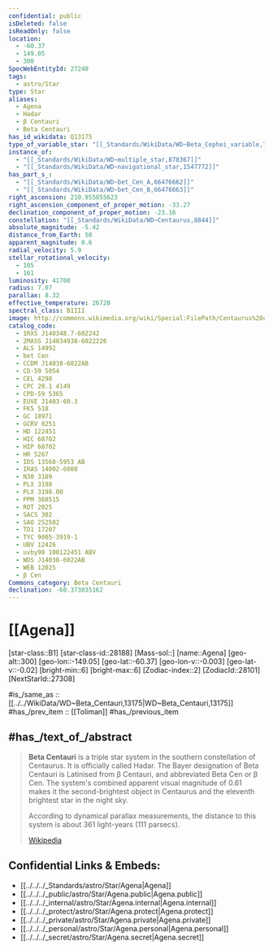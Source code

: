 ```yaml
---
confidential: public
isDeleted: false
isReadOnly: false
location:
  - -60.37
  - 149.05
  - 300
SpocWebEntityId: 27240
tags:
  - astro/Star
type: Star
aliases:
  - Agena
  - Hadar
  - β Centauri
  - Beta Centauri
has_id_wikidata: Q13175
type_of_variable_star: "[[_Standards/WikiData/WD~Beta_Cephei_variable,764463]]"
instance_of:
  - "[[_Standards/WikiData/WD~multiple_star,878367]]"
  - "[[_Standards/WikiData/WD~navigational_star,1547772]]"
has_part_s_:
  - "[[_Standards/WikiData/WD~bet_Cen_A,66476662]]"
  - "[[_Standards/WikiData/WD~bet_Cen_B,66476663]]"
right_ascension: 210.955855623
right_ascension_component_of_proper_motion: -33.27
declination_component_of_proper_motion: -23.16
constellation: "[[_Standards/WikiData/WD~Centaurus,8844]]"
absolute_magnitude: -5.42
distance_from_Earth: 50
apparent_magnitude: 0.6
radial_velocity: 5.9
stellar_rotational_velocity:
  - 105
  - 161
luminosity: 41700
radius: 7.07
parallax: 8.32
effective_temperature: 26720
spectral_class: B1III
image: http://commons.wikimedia.org/wiki/Special:FilePath/Centaurus%20constellation%20map.svg
catalog_code:
  - 1RXS J140348.7-602242
  - 2MASS J14034938-6022226
  - ALS 14992
  - bet Cen
  - CCDM J14038-6022AB
  - CD-59 5054
  - CEL 4298
  - CPC 20.1 4149
  - CPD-59 5365
  - EUVE J1403-60.3
  - FK5 518
  - GC 18971
  - GCRV 8251
  - HD 122451
  - HIC 68702
  - HIP 68702
  - HR 5267
  - IDS 13568-5953 AB
  - IRAS 14002-6008
  - N30 3189
  - PLX 3198
  - PLX 3198.00
  - PPM 360515
  - ROT 2025
  - SACS 302
  - SAO 252582
  - TD1 17207
  - TYC 9005-3919-1
  - UBV 12426
  - uvby98 100122451 ABV
  - WDS J14038-6022AB
  - WEB 12025
  - β Cen
Commons_category: Beta Centauri
declination: -60.373035162
---
```


# [[Agena]] 


[star-class::B1] 
[star-class-id::28188] 
[Mass-sol::] 
[name::Agena] 
[geo-alt::300] 
[geo-lon::-149.05] 
[geo-lat::-60.37] 
[geo-lon-v::-0.003] 
[geo-lat-v::-0.02] 
[bright-min::6] 
[bright-max::6] 
[Zodiac-index::2] 
[ZodiacId::28101] 
[NextStarId::27308] 

#is_/same_as :: [[../../WikiData/WD~Beta_Centauri,13175|WD~Beta_Centauri,13175]] 
#has_/prev_item :: [[Toliman]] 
#has_/previous_item 

## #has_/text_of_/abstract 

> **Beta Centauri** is a triple star system in the southern constellation of Centaurus. 
> It is officially called Hadar. 
> The Bayer designation of Beta Centauri is Latinised from β Centauri, and abbreviated Beta Cen or β Cen. 
> The system's combined apparent visual magnitude of 0.61 
> makes it the second-brightest object in Centaurus 
> and the eleventh brightest star in the night sky. 
> 
> According to dynamical parallax measurements, 
> the distance to this system is about 361 light-years (111 parsecs).
>
> [Wikipedia](https://en.wikipedia.org/wiki/Beta%20Centauri) 


## Confidential Links & Embeds: 
- [[../../../_Standards/astro/Star/Agena|Agena]] 
- [[../../../_public/astro/Star/Agena.public|Agena.public]] 
- [[../../../_internal/astro/Star/Agena.internal|Agena.internal]] 
- [[../../../_protect/astro/Star/Agena.protect|Agena.protect]] 
- [[../../../_private/astro/Star/Agena.private|Agena.private]] 
- [[../../../_personal/astro/Star/Agena.personal|Agena.personal]] 
- [[../../../_secret/astro/Star/Agena.secret|Agena.secret]]


